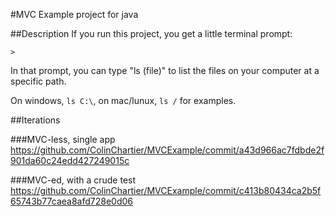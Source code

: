 #MVC Example project for java

##Description
If you run this project, you get a little terminal prompt:

`> `

In that prompt, you can type "ls (file)" to list the files on your computer at a specific path.

On windows, `ls C:\`, on mac/lunux, `ls /` for examples.

##Iterations

###MVC-less, single app
https://github.com/ColinChartier/MVCExample/commit/a43d966ac7fdbde2f901da60c24edd427249015c

###MVC-ed, with a crude test
https://github.com/ColinChartier/MVCExample/commit/c413b80434ca2b5f65743b77caea8afd728e0d06
